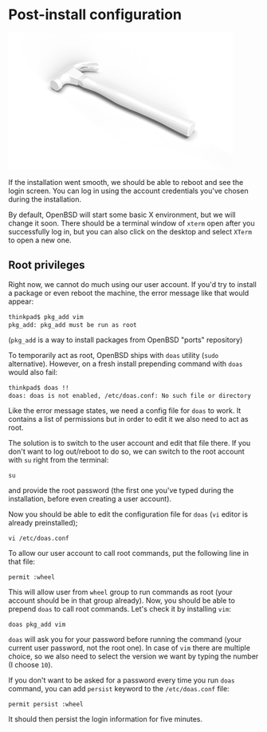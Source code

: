 # Post-install configuration

![](03-post-install.png)

If the installation went smooth, we should be able to reboot and see the login screen.
You can log in using the account credentials you've chosen during the installation.

By default, OpenBSD will start some basic X environment, but we will change it soon.
There should be a terminal window of `xterm` open after you successfully log in, 
but you can also click on the desktop and select `XTerm` to open a new one.

## Root privileges

Right now, we cannot do much using our user account. If you'd try to install a package or even reboot the machine, the error message like that would appear:

```
thinkpad$ pkg_add vim
pkg_add: pkg_add must be run as root
```

(`pkg_add` is a way to install packages from OpenBSD "ports" repository)

To temporarily act as root, OpenBSD ships with `doas` utility (`sudo` alternative). However, on a fresh install prepending command with `doas` would also fail:

```
thinkpad$ doas !!
doas: doas is not enabled, /etc/doas.conf: No such file or directory
```

Like the error message states, we need a config file for `doas` to work.
It contains a list of permissions but in order to edit it we also need to act as root.

The solution is to switch to the user account and edit that file there. If you don't want to log out/reboot to do so, we can switch to the root account with `su` right from the terminal:

```
su
```

and provide the root password (the first one you've typed during the installation, before even creating a user account).

Now you should be able to edit the configuration file for `doas` (`vi` editor is already preinstalled);

```
vi /etc/doas.conf
```

To allow our user account to call root commands, put the following line in that file:

```
permit :wheel
```

This will allow user from `wheel` group to run commands as root (your account should be in that group already).
Now, you should be able to prepend `doas` to call root commands. Let's check it by installing `vim`:

```
doas pkg_add vim
```

`doas` will ask you for your password before running the command (your current user password, not the root one). 
In case of `vim` there are multiple choice, so we also need to select the version we want by typing the number (I choose `10`).

If you don't want to be asked for a password every time you run `doas` command, you can add `persist` keyword to the `/etc/doas.conf` file:

```
permit persist :wheel
```

It should then persist the login information for five minutes.
